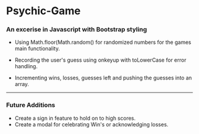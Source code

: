 # Psychic-Game

### An excerise in Javascript with Bootstrap styling

* Using Math.floor(Math.random() for randomized numbers for the games main functionality.

* Recording the user's guess using onkeyup with toLowerCase for error handling. 

* Incrementing wins, losses, guesses left and pushing the guesses into an array.


___
### Future Additions 

* Create a sign in feature to hold on to high scores.
* Create a modal for celebrating Win's or acknowledging losses.


